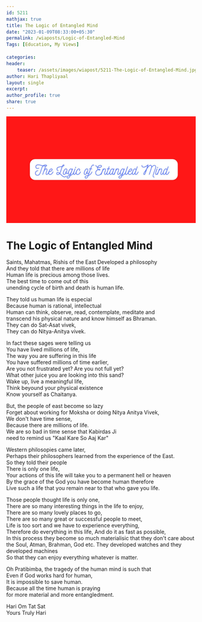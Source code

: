 ```yaml
---            
id: 5211            
mathjax: true            
title: The Logic of Entangled Mind           
date: "2023-01-09T08:33:00+05:30"            
permalink: /wiaposts/Logic-of-Entangled-Mind         
Tags: [Education, My Views]         
            
categories:            
header:            
    teaser: /assets/images/wiapost/5211-The-Logic-of-Entangled-Mind.jpg            
author: Hari Thapliyaal            
layout: single            
excerpt:            
author_profile: true            
share: true            
---            
```

            
![The Logic of Entangled Mind](/assets/images/wiapost/5211-The-Logic-of-Entangled-Mind.jpg )            
               
# The Logic of Entangled Mind      
    
Saints, Mahatmas, Rishis of the East Developed a philosophy     
And they told that there are millions of life     
Human life is precious among those lives.    
The best time to come out of this     
unending cycle of birth and death is human life.    
    
They told us human life is especial     
Because human is rational, intellectual    
Human can think, observe, read, contemplate, meditate and     
transcend his physical nature and know himself as Bhraman.    
They can do Sat-Asat vivek,    
They can do Nitya-Anitya vivek.    
    
In fact these sages were telling us     
You have lived millions of life,    
The way you are suffering in this life     
You have suffered millions of time earlier,    
Are you not frustrated yet? Are you not full yet?     
What other juice you are looking into this sand?    
Wake up, live a meaningful life,    
Think beyound your physical existence     
Know yourself as Chaitanya.    
    
But, the people of east become so lazy     
Forget about working for Moksha or doing Nitya Anitya Vivek,    
We don't have time sense,    
Because there are millions of life.    
We are so bad in time sense that Kabirdas Ji     
need to remind us "Kaal Kare So Aaj Kar"    
    
Western philosopies came later,    
Perhaps their philosophers learned from the experience of the East.    
So they told their people     
There is only one life,    
Your actions of this life 
will take you to a permanent hell or heaven   
By the grace of the God you have become human therefore     
Live such a life that you remain near to that who gave you life.    
    
Those people thought life is only one,    
There are so many interesting things in the life to enjoy,    
There are so many lovely places to go,    
There are so many great or successful people to meet,   
Life is too sort and we have to experience everything,     
Therefore do everything in this life, 
And do it as fast as possible,   
In this process they become so much materialisic 
that they don't care about 
the Soul, Atman, Brahman, God etc.
They developed watches and they developed machines   
So that they can enjoy everything whatever is matter.    
    
Oh Pratibimba, the tragedy of the human mind is such that    
Even if God works hard for human,  
It is impossible to save human.      
Because all the time human is praying    
for more material and more entangledment.    
    
Hari Om Tat Sat  
Yours Truly Hari     
    
    
